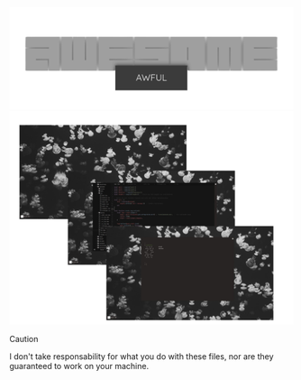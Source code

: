 <div style="text-align: center;">
    <img src="./.gay.img/awful.png" alt="awful WHERE THE IMG?">
</div>

<div style="text-align: center;">
    <img src="./.gay.img/setup.png" alt="WHERE THE IMG?">
</div>


> [!CAUTION]
> I don't take responsability for what you do with these files, nor are they guaranteed to work on your machine.

